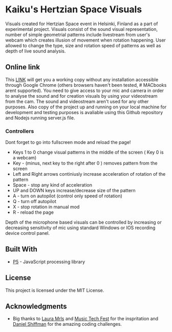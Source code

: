 # Kaiku's Hertzian Space Visuals

Visuals created for Hertzian Space event in Helsinki, Finland as a part of experimental project. Visuals consist of the  sound visual representation, number of simple geometrial patterns include livestream from user's webcam  which creates illusion of movement when rotation happening. User allowed to change the type, size and rotation speed of patterns as well as depth of live sound analysis.    

## Online link 

This [LINK](https://secure-atoll-60330.herokuapp.com/)  will get you a  working copy without any installation accessible through Google Chrome (others browsers haven't been tested, # MACbooks arent supported). You need to give access to your mic and camera in order to analyse the sound and for creation visuals by using your videostream from the cam. The sound and videostream aren't used for any other purposes.  Also copy of the project up and running on your local machine for development and testing purposes is avaliable using this Github repository and  Nodejs running server.js file.  



### Controllers

Dont forget to go into fullscreen mode and reload the page! 

* Keys 1 to 0 change visual patterns in the middle of the screen ( Key 0 is a webcam)
* Key - (minus, next key to the right after 0 ) removes pattern from the screen
* Left and Right arrows continiusly increase acceleration of rotation of the pattern
* Space - stop any kind of acceleration
* UP and DOWN keys increase/decrease size of the pattern
* A - turn on autopilot (control only speed of rotation)
* Q - turn off autopilot 
* X - stop rotation in manual mod
* R - reload the page

Depth of the microphone based visuals can be controlled by increasing or decreasing sensitivity of mic using standard Windows or IOS  recording device control panel.



## Built With

* [P5](https://p5js.org/) - JavaScript processing library


## License

This project is licensed under the MIT License.

## Acknowledgments

* Big thanks to  [Laura Mrls](https://soundcloud.com/laura-mrls-1) and [Music Tech Fest](http://musictechfest.net/) for the inspritation and [Daniel Shiffman](https://github.com/shiffman) for the amazing coding challenges. 

